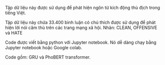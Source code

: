 Tập dữ liệu này được sử dụng để phát hiện ngôn từ kích động thù địch trong tiếng Việt.

Tập dữ liệu này chứa 33.400 bình luận có chú thích được sử dụng để phát hiện lời nói căm thù trên các trang mạng xã hội.
Nhãn: CLEAN, OFFENSIVE và HATE

Code được viết bằng python với Jupyter notebook. Nó dễ dàng chạy bằng Jupyter notebook hoặc Google colab.

Code gồm: GRU và PhoBERT transformer. 
